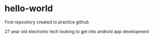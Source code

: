 # hello-world
First repository created to practice github

27 year old electronic tech looking to get into
android app development
